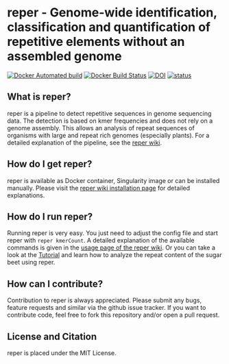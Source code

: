 # reper - Genome-wide identification, classification and quantification of repetitive elements without an assembled genome


[![Docker Automated build](https://img.shields.io/docker/automated/jrottenberg/ffmpeg.svg)](https://hub.docker.com/r/nterhoeven/reper/)
[![Docker Build Status](https://img.shields.io/docker/build/jrottenberg/ffmpeg.svg)](https://hub.docker.com/r/nterhoeven/reper/)
[![DOI](https://zenodo.org/badge/80427752.svg)](https://zenodo.org/badge/latestdoi/80427752)
[![status](http://joss.theoj.org/papers/f0d16a43d8b031695f151ea25e0d47b0/status.svg)](http://joss.theoj.org/papers/f0d16a43d8b031695f151ea25e0d47b0)

## What is reper?
reper is a pipeline to detect repetitive sequences in genome sequencing data.
The detection is based on kmer frequencies and does not rely on a genome assembly.
This allows an analysis of repeat sequences of organisms with large and repeat rich
genomes (especially plants). For a detailed explanation of the pipeline, see the [reper wiki](https://github.com/nterhoeven/reper/wiki/How-does-reper-work%3F).


## How do I get reper?
reper is available as Docker container, Singularity image or can be installed manually.
Please visit the [reper wiki installation page](https://github.com/nterhoeven/reper/wiki/Installation) for detailed explanations.

## How do I run reper?
Running reper is very easy. You just need to adjust the config file and start reper with `reper kmerCount`.
A detailed explanation of the available commands is given in the [usage page of the reper wiki](https://github.com/nterhoeven/reper/wiki/Using-reper).
Or you can take a look at the [Tutorial](https://github.com/nterhoeven/reper/wiki/Tutorial) and learn how to analyze the
repeat content of the sugar beet using reper.


## How can I contribute?
Contribution to reper is always appreciated. Please submit any bugs, feature requests and similar via the github issue tracker.
If you want to contribute code, feel free to fork this repository and/or open a pull request.

## License and Citation
reper is placed under the MIT License. 

